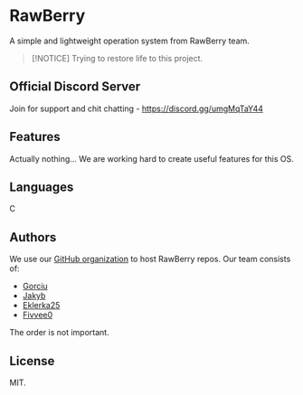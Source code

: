 # RawBerry

A simple and lightweight operation system from RawBerry team.

> [!NOTICE]
> Trying to restore life to this project. 

## Official Discord Server

Join for support and chit chatting - https://discord.gg/umgMqTaY44

## Features

Actually nothing... We are working hard to create useful features for this OS.

## Languages

C

## Authors

We use our [GitHub organization](https://github.com/RawBerryTeam) to host RawBerry repos. Our team consists of:

- [Gorciu](https://github.com/gorciu-official)
- [Jakyb](https://github.com/Goldjakyt)
- [Eklerka25](https://github.com/Eklerka25)
- [Fivvee0](https://github.com/Fivvee0)
 
The order is not important.

## License

MIT.
